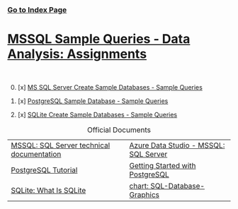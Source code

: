 ### [Go to Index Page](https://github.com/celik-muhammed/00-Index-of-GitHub-Public-Projects-Repository-Logs/blob/master/README.md)

# [MSSQL Sample Queries - Data Analysis: Assignments](./68-Assignments/)

<br>


00. [x] [MS SQL Server Create Sample Databases - Sample Queries](./22-MSSQL/)

01. [x] [PostgreSQL Sample Database - Sample Queries](./23-PostgreSQL/)

02. [x] [SQLite Create Sample Databases - Sample Queries](./22-SQLite/)





<table align="center">
    <caption><div align='center'>Official Documents</div></caption>
<!-- <thead align='left'><tr><th>SQL Server Data Analysis Projects</th></tr></thead> -->
<tbody>
<tr>
  <td>
    <a href="https://docs.microsoft.com/tr-tr/sql/sql-server/?view=sql-server-ver15">MSSQL: SQL Server technical documentation</a>
  </td>
  <td>
    <a href="https://docs.microsoft.com/en-us/sql/azure-data-studio/?view=sql-server-ver16">Azure Data Studio - MSSQL: SQL Server</a>
  </td>
</tr>
<tr>
  <td>
    <a href="https://www.postgresqltutorial.com/">PostgreSQL Tutorial</a>
  </td>
  <td>
    <a href="https://www.postgresqltutorial.com/postgresql-getting-started/">Getting Started with PostgreSQL</a>
  </td>
</tr>
<tr>
  <td>
    <a href="https://www.sqlitetutorial.net/what-is-sqlite">SQLite: What Is SQLite</a>
  </td>
  <td>
    <a href="./60-SQL-Database-Graphics">chart: SQL-Database-Graphics</a>
  </td>
</tr>
</tbody>
</table>
